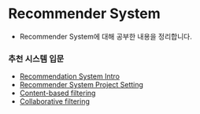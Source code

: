 # Recommender System

- Recommender System에 대해 공부한 내용을 정리합니다.

### 추천 시스템 입문
- [Recommendation System Intro](https://velog.io/@kang_byho/Recommendation-Systems)
- [Recommender System Project Setting](https://velog.io/@kang_byho/Recommendation-Systems-%EC%B6%94%EC%B2%9C-%EC%8B%9C%EC%8A%A4%ED%85%9C-%ED%94%84%EB%A1%9C%EC%A0%9D%ED%8A%B8)
- [Content-based filtering](https://velog.io/@kang_byho/Recommendation-System-Content-based-filtering)
- [Collaborative filtering](https://velog.io/@kang_byho/Recommender-Systems-Collaborative-filtering)